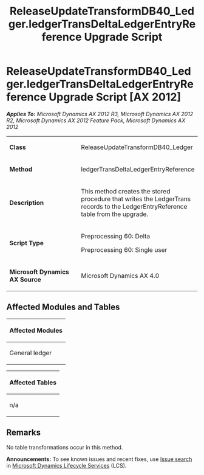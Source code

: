 ﻿---
title: ReleaseUpdateTransformDB40_Ledger.ledgerTransDeltaLedgerEntryReference Upgrade Script
TOCTitle: ReleaseUpdateTransformDB40_Ledger.ledgerTransDeltaLedgerEntryReference Upgrade Script
ms:assetid: 7183bca4-b98c-b0bb-e101-f938eb818647
ms:mtpsurl: https://msdn.microsoft.com/en-us/library/JJ685786(v=AX.60)
ms:contentKeyID: 49708986
ms.date: 05/18/2015
mtps_version: v=AX.60
---

# ReleaseUpdateTransformDB40\_Ledger.ledgerTransDeltaLedgerEntryReference Upgrade Script [AX 2012]


_**Applies To:** Microsoft Dynamics AX 2012 R3, Microsoft Dynamics AX 2012 R2, Microsoft Dynamics AX 2012 Feature Pack, Microsoft Dynamics AX 2012_

<table>
<colgroup>
<col style="width: 50%" />
<col style="width: 50%" />
</colgroup>
<tbody>
<tr class="odd">
<td><p><strong>Class</strong></p></td>
<td><p>ReleaseUpdateTransformDB40_Ledger</p></td>
</tr>
<tr class="even">
<td><p><strong>Method</strong></p></td>
<td><p>ledgerTransDeltaLedgerEntryReference</p></td>
</tr>
<tr class="odd">
<td><p><strong>Description</strong></p></td>
<td><p>This method creates the stored procedure that writes the LedgerTrans records to the LedgerEntryReference table from the upgrade.</p></td>
</tr>
<tr class="even">
<td><p><strong>Script Type</strong></p></td>
<td><p>Preprocessing 60: Delta</p>
<p>Preprocessing 60: Single user</p></td>
</tr>
<tr class="odd">
<td><p><strong>Microsoft Dynamics AX Source</strong></p></td>
<td><p>Microsoft Dynamics AX 4.0</p></td>
</tr>
</tbody>
</table>


## Affected Modules and Tables

<table>
<colgroup>
<col style="width: 100%" />
</colgroup>
<thead>
<tr class="header">
<th><p>Affected Modules</p></th>
</tr>
</thead>
<tbody>
<tr class="odd">
<td><p>General ledger</p></td>
</tr>
</tbody>
</table>


<table>
<colgroup>
<col style="width: 100%" />
</colgroup>
<thead>
<tr class="header">
<th><p>Affected Tables</p></th>
</tr>
</thead>
<tbody>
<tr class="odd">
<td><p>n/a</p></td>
</tr>
</tbody>
</table>


## Remarks

No table transformations occur in this method.

  
**Announcements:** To see known issues and recent fixes, use [Issue search](http://go.microsoft.com/fwlink/?linkid=389258) in [Microsoft Dynamics Lifecycle Services](http://go.microsoft.com/fwlink/?linkid=306505) (LCS).

